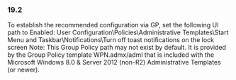 ### 19.2  
To establish the recommended configuration via GP, set the following UI path to Enabled: 
User Configuration\Policies\Administrative Templates\Start Menu and 
Taskbar\Notifications\Turn off toast notifications on the lock screen 
Note: This Group Policy path may not exist by default. It is provided by the Group Policy 
template WPN.admx/adml that is included with the Microsoft Windows 8.0 & Server 2012 
(non-R2) Administrative Templates (or newer). 
